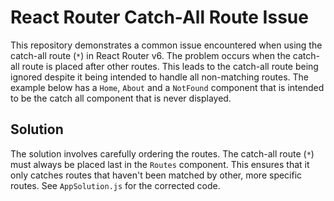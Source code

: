# React Router Catch-All Route Issue

This repository demonstrates a common issue encountered when using the catch-all route (`*`) in React Router v6.  The problem occurs when the catch-all route is placed after other routes. This leads to the catch-all route being ignored despite it being intended to handle all non-matching routes. The example below has a `Home`, `About` and a `NotFound` component that is intended to be the catch all component that is never displayed. 

## Solution

The solution involves carefully ordering the routes.  The catch-all route (`*`) must always be placed last in the `Routes` component. This ensures that it only catches routes that haven't been matched by other, more specific routes.  See `AppSolution.js` for the corrected code.